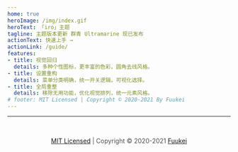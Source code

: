```yaml
---
home: true
heroImage: /img/index.gif
heroText: 「iro」主题
tagline: 主题版本更新 群青 Ultramarine 现已发布
actionText: 快速上手 →
actionLink: /guide/
features:
- title: 视觉回归
  details: 多种个性图标，更丰富的色彩，圆角去线风格。
- title: 设置重构
  details: 菜单分类明确，统一开关逻辑，可视化选择。
- title: 全局重整
  details: 移除无用功能，优化视觉排列，统一元素风格。
# footer: MIT Licensed | Copyright © 2020-2021 By Fuukei
---
```


<hr/>
<footer style="text-align:center;padding:2rem;color:#505050">
<a href="https://github.com/mirai-mamori/Sakurairo" target="_blank">MIT Licensed</a> | Copyright © 2020-2021 <a href="https://github.com/Fuukei/" target="_blank">Fuukei</a>
</footer>
